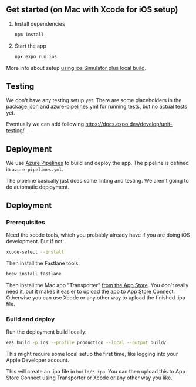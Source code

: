 ## Get started (on Mac with Xcode for iOS setup)

1. Install dependencies

   ```bash
   npm install
   ```

2. Start the app

   ```bash
   npx expo run:ios
   ```

More info about setup [using ios Simulator plus local build](https://docs.expo.dev/get-started/set-up-your-environment/?platform=ios&device=simulated&mode=development-build&buildEnv=local).

## Testing

We don't have any testing setup yet. There are some placeholders in the package.json and azure-pipelines.yml for running tests, but no actual tests yet.

Eventually we can add following https://docs.expo.dev/develop/unit-testing/.

## Deployment

We use [Azure Pipelines](https://dev.azure.com/ucdavis/Harvest%20Mobile/_build) to build and deploy the app. The pipeline is defined in `azure-pipelines.yml`.

The pipeline basically just does some linting and testing. We aren't going to do automatic deployment.

## Deployment

### Prerequisites

Need the xcode tools, which you probably already have if you are doing iOS development. But if not:

```bash
xcode-select --install
```

Then install the Fastlane tools:

```bash
brew install fastlane
```

Then install the Mac app "Transporter" [from the App Store](https://apps.apple.com/us/app/transporter/id1450874784?mt=12). You don't really need it, but it makes it easier to upload the app to App Store Connect. Otherwise you can use Xcode or any other way to upload the finished .ipa file.

### Build and deploy

Run the deployment build locally:

```bash
eas build -p ios --profile production --local --output build/
```

This might require some local setup the first time, like logging into your Apple Developer account.

This will create an .ipa file in `build/*.ipa`. You can then upload this to App Store Connect using Transporter or Xcode or any other way you like.

